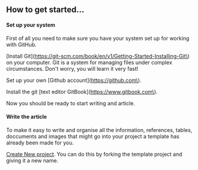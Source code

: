 ## How to get started...

#### Set up your system

First of all you need to make sure you have your system set up for working with GitHub.

[Install Git](https://git-scm.com/book/en/v1/Getting-Started-Installing-Git\) on your computer. Git is a system for managing files under complex circumstances. Don't worry, you will learn it very fast!

Set up your own [Github account](https://github.com\).

Install the git [text editor GitBook](https://www.gitbook.com\).

Now you should be ready to start writing and article.

#### Write the article

To make it easy to write and organise all the information, references, tables, doccuments and images that might go into your project a template has already been made for you.

[Create New project](#). You can do this by forking the template project and giving it a new name.

